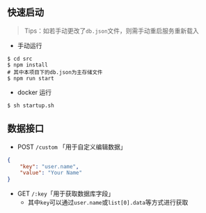 ## 快速启动

> Tips：如若手动更改了`db.json`文件，则需手动重启服务重新载入

- 手动运行

```shell
$ cd src
$ npm install
# 其中本项目下的db.json为主存储文件
$ npm run start
```

- docker 运行

```shell
$ sh startup.sh
```

## 数据接口

- POST `/custom` 「用于自定义编辑数据」

```json
{
    "key": "user.name",
    "value": "Your Name"
}
```

- GET `/:key`「用于获取数据库字段」
  - 其中`key`可以通过`user.name`或`list[0].data`等方式进行获取
